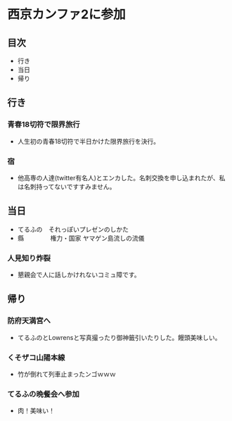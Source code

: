 # 西京カンファ2に参加
## 目次
* 行き
* 当日
* 帰り

## 行き
### 青春18切符で限界旅行
* 人生初の青春18切符で半日かけた限界旅行を決行。
### 宿
* 他高専の人達(twitter有名人)とエンカした。名刺交換を申し込まれたが、私は名刺持ってないですすみません。

## 当日
* てるふの　それっぽいプレゼンのしかた
* 縣　 　　　権力・国家 ヤマゲン島流しの流儀

### 人見知り炸裂
* 懇親会で人に話しかけれないコミュ障です。

## 帰り

### 防府天満宮へ　
* てるふのとLowrensと写真撮ったり御神籤引いたりした。饅頭美味しい。

### くそザコ山陽本線
* 竹が倒れて列車止まったンゴｗｗｗ

### てるふの晩餐会へ参加
* 肉！美味い！
